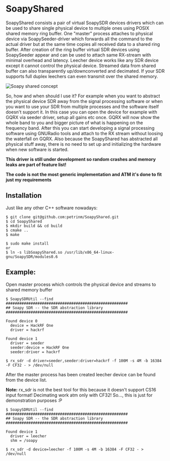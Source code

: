 # SoapyShared

SoapyShared consists a pair of virtual SoapySDR devices drivers which can be used to share single physical device to multiple ones using POSIX shared memory ring buffer.
One "master" process attaches to physical device via SoapySeeder-driver which forwards all the command to the actual driver but at the same time copies all received data to a shared ring buffer. After creation of the ring buffer virtual SDR devices using SoapySeeder appear and can be used to attach same RX-stream with minimal overhead and latency. Leecher device works like any SDR device except it cannot control the physical device. Streamed data from shared buffer can also transparently up/downconverted and decimated.
If your SDR supports full duplex leechers can even transmit over the shared memory.

![Soapy shared concept](https://docs.google.com/drawings/d/e/2PACX-1vSbQW4phBrNhbSARNJSPidplieuvZHWbtbqygT7g5WRM7pPFH-G8X65-gh8hFSdb-U2iZUYz3AGw1vG/pub?w=1296&amp;h=648)

So, how and when should I use it?
For example when you want to abstract the physical device SDR away from the signal processing software or when you want to use your SDR from multiple processes and the software itself doesn't support it. In this case you can open the device for example with GQRX via seeder driver, setup all gains etc once. GQRX will now show the whole band to you and bigger picture of what is happening on the frequency band. After this you can start developing a signal processing software using GNURadio tools and attach to the RX stream without loosing the waterfall on GQRX. Also because the SoapyShared has abstracted all physical stuff away, there is no need to set up and initializing the hardware when new software is started.


**This driver is still under development so random crashes and memory leaks are part of feature list!**

**The code is not the most generic implementation and ATM it's done to fit just my requirements**


## Installation

Just like any other C++ software nowadays:

```
$ git clone git@github.com:petrinm/SoapyShared.git
$ cd SoapyShared
$ mkdir build && cd build
$ cmake ..
$ make

$ sudo make install
or
$ ln -s libSoapyShared.so /usr/lib/x86_64-linux-gnu/SoapySDR/modules0.6
```


## Example:

Open master process which controls the physical device and streams to shared memory buffer
```
$ SoapySDRUtil --find
######################################################
## Soapy SDR -- the SDR abstraction library
######################################################

Found device 0
  device = HackRF One
  driver = hackrf

Found device 1
  driver = seeder
  seeder:device = HackRF One
  seeder:driver = hackrf

$ rx_sdr -d driver=seeder,seeder:driver=hackrf -f 100M -s 4M -b 16384 -F CF32 - > /dev/null
```

After the master process has been created leecher device can be found from the device list.

**Note:** rx_sdr is not the best tool for this because it doesn't support CS16 input format! Decimating work atm only with CF32!
So..., this is just for demonstration purposes :P

```
$ SoapySDRUtil --find
######################################################
## Soapy SDR -- the SDR abstraction library
######################################################

Found device 1
  driver = leecher
  shm = /soapy

$ rx_sdr -d device=leecher -f 100M -s 4M -b 16384 -F CF32 - > /dev/null
```
